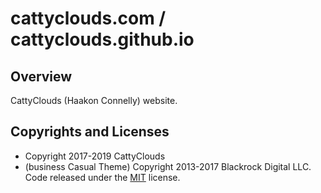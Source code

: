 # cattyclouds.com / cattyclouds.github.io

## Overview
CattyClouds (Haakon Connelly) website.

## Copyrights and Licenses

* Copyright 2017-2019 CattyClouds
* (business Casual Theme) Copyright 2013-2017 Blackrock Digital LLC. Code released under the [MIT](https://github.com/BlackrockDigital/startbootstrap-business-casual/blob/gh-pages/LICENSE) license.
